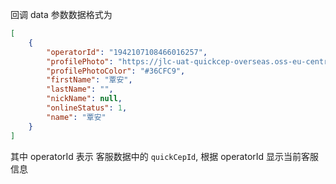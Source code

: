 回调 data 参数数据格式为 

```json
[
    {
        "operatorId": "1942107108466016257",
        "profilePhoto": "https://jlc-uat-quickcep-overseas.oss-eu-central-1.aliyuncs.com/9624/settings//avatar/1150398853380308992/a5225fcb-e662-4047-b1a4-d81b0790d8c7.png",
        "profilePhotoColor": "#36CFC9",
        "firstName": "覃安",
        "lastName": "",
        "nickName": null,
        "onlineStatus": 1,
        "name": "覃安"
    }
]
```

其中 operatorId 表示 客服数据中的  `quickCepId`, 根据 operatorId 显示当前客服信息
